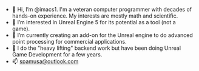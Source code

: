 - 👋 Hi, I’m @imacs1.  I'm a veteran computer programmer with decades of hands-on experience.  My interests are mostly math and scientific.
- 👀 I’m interested in Unreal Engine 5 for its potential as a tool (not a game).
- 🌱 I’m currently creating an add-on for the Unreal engine to do advanced point processing for commercial applications.
- 💞️ I do the "heavy lifting" backend work but have been doing Unreal Game Development for a few years.
- 📫 spamusa@outlook.com 
